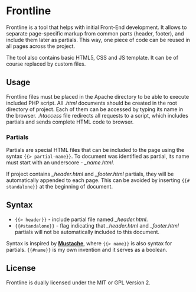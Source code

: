 # Frontline

Frontline is a tool that helps with initial Front-End development. It allows to separate page-specific markup from common parts (header, footer), and include them later as partials. This way, one piece of code can be reused in all pages across the project.

The tool also contains basic HTML5, CSS and JS template. It can be of course replaced by custom files.

## Usage

Frontline files must be placed in the Apache directory to be able to execute included PHP script. All *.html* documents should be created in the root directory of project. Each of them can be accessed by typing its name in the browser. *.htaccess* file redirects all requests to a script, which includes partials and sends complete HTML code to browser.

### Partials

Partials are special HTML files that can be included to the page using the syntax `{{> partial-name}}`. To document was identified as partial, its name must start with an underscore - *_name.html*.

If project contains *_header.html* and *_footer.html* partials, they will be automatically appended to each page. This can be avoided by inserting `{{# standalone}}` at the beginning of document.

## Syntax

* `{{> header}}` - include partial file named *_header.html*.
* `{{#standalone}}` - flag indicating that *_header.html* and *_footer.html* partials will not be automatically included to this document.

Syntax is inspired by **[Mustache](http://mustache.github.com)**, where `{{> name}}` is also syntax for partials. `{{#name}}` is my own invention and it serves as a boolean.

## License

Frontline is dually licensed under the MIT or GPL Version 2.